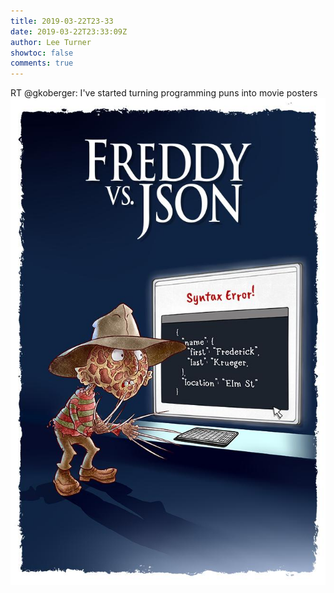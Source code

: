 ```yaml
---
title: 2019-03-22T23-33
date: 2019-03-22T23:33:09Z
author: Lee Turner
showtoc: false
comments: true
---
```


RT @gkoberger: I've started turning programming puns into movie posters ![](/img/x//1109236601589301248-D2CSoj4W0AAxRlJ.jpg)

